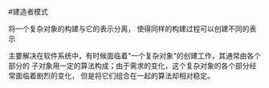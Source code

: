 #建造者模式

将一个复杂对象的构建与它的表示分离， 使得同样的构建过程可以创建不同的表示

主要解决在软件系统中，有时候面临着"一个复杂对象"的创建工作，其通常由各个部分的
子对象用一定的算法构成；由于需求的变化，这个复杂对象的各个部分经常面临着剧烈的变化，
但是将它们组合在一起的算法却相对稳定。
